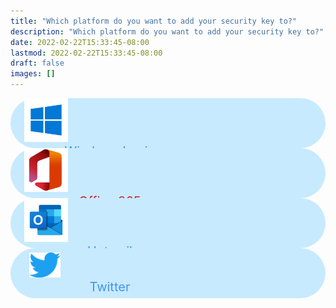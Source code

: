 ```yaml
---
title: "Which platform do you want to add your security key to?"
description: "Which platform do you want to add your security key to?"
date: 2022-02-22T15:33:45-08:00
lastmod: 2022-02-22T15:33:45-08:00
draft: false
images: []
---
```


<div class='d-flex flex-column mt-5'>

 <div class='d-flex flex-row rounded-btn mb-4'>
  <div style='width:27%;'>
   <img src='windows.png' class='rounded-btn_img'>
  </div>

  <div style='width:73%;text-align: center;'>
  <span class='rounded-btn_txt'>Windows Login</span>
  </div>
 </div>

 <div class='d-flex flex-row rounded-btn mb-4'>
  <div style='width:27%;'>
   <img src='Office.png' class='rounded-btn_img'>
  </div>

  <div style='width:73%;text-align: center;'>
  <span class='rounded-btn_txt' style='color: #cc2433'>Office 365</span>
  </div>
 </div>

 <div class='d-flex flex-row rounded-btn mb-4'>
  <div style='width:27%;'>
   <img src='hotmail.png' class='rounded-btn_img'>
  </div>

  <div style='width:73%;text-align: center;'>
  <span class='rounded-btn_txt'>Hotmail</span>
  </div>
 </div>

 <div class='d-flex flex-row rounded-btn mb-4'>
  <div style='width:27%;'>
   <img src='twitter.png' class='rounded-btn_img' style='height: 40px;width: 50px;margin-left: 30px;'>
  </div>

  <div style='width:73%;text-align: center;'>
  <span class='rounded-btn_txt'>Twitter</span>
  </div>
 </div>

</div>

<style>@media (max-width: 480px) {.navbar, .footer { display: none; }}
h1{
    color : #4395ec;
}
.rounded-btn{
    height: 80px;
    width: 100%;
    position: relative;
    border-radius: 50px;
    background-color: #c7eaff;
    align-items: center;
    align-content: space-around;
}
.rounded-btn_img{
    width: 70px;
    height: 70px;
    margin-left: 22px;
}

.rounded-btn_txt{
    font-size: 20px;
    color: #4395ec;
    margin-left: -50px;
}
</style>
